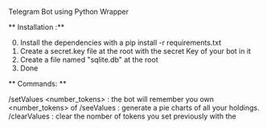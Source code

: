 Telegram Bot using Python Wrapper

** Installation :**

0) Install the dependencies with a pip install -r requirements.txt
1) Create a secret.key file at the root with the secret Key of your bot in it
2) Create a file named "sqlite.db" at the root
3) Done

** Commands: **

/setValues <currency> <number_tokens> : the bot will remember you own <number_tokens> of <currency>
/seeValues : generate a pie charts of all your holdings.
/clearValues <currency> : clear the nomber of tokens you set previously with the <currency>
